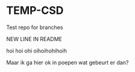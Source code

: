 # TEMP-CSD
Test repo for branches

NEW LINE IN README


hoi hoi ohi oihoihohihoih


Maar ik ga hier ok in poepen wat gebeurt er dan?